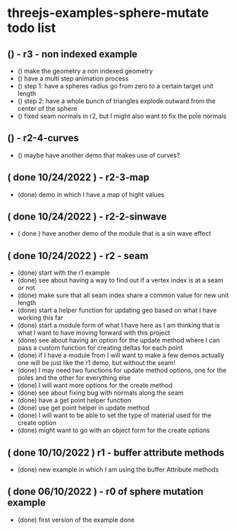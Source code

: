 # threejs-examples-sphere-mutate todo list

## () - r3 - non indexed example
* () make the geometry a non indexed geometry
* () have a multi step animation process
* () step 1: have a spheres radius go from zero to a certain target unit length
* () step 2: have a whole bunch of triangles explode outward from the center of the sphere
* () fixed seam normals in r2, but I might also want to fix the pole normals


## () - r2-4-curves
* () maybe have another demo that makes use of curves?

## ( done 10/24/2022 ) - r2-3-map
* (done) demo in which I have a map of hight values

## ( done 10/24/2022 ) - r2-2-sinwave
* ( done ) have another demo of the module that is a sin wave effect

## ( done 10/24/2022 ) - r2 - seam
* (done) start with the r1 example
* (done) see about having a way to find out if a vertex index is at a seam or not
* (done) make sure that all seam index share a common value for new unit length
* (done) start a helper function for updating geo based on what I have working this far
* (done) start a module form of what I have here as I am thinking that is what I want to have moving forward with this project
* (done) see about having an option for the update method where I can pass a custom function for creating deltas for each point
* (done) if I have a module from I will want to make a few demos actually one will be just like the r1 demo, but without the seam!
* (done) I may need two functions for update method options, one for the poles and the other for everything else
* (done) I will want more options for the create method
* (done) see about fixing bug with normals along the seam
* (done) have a get point helper function
* (done) use get point helper in update method
* (done) I will want to be able to set the type of material used for the create option
* (done) might want to go with an object form for the create options

## ( done 10/10/2022 ) r1 - buffer attribute methods
* (done) new example in which I am using the buffer Attribute methods

## ( done 06/10/2022 ) - r0 of sphere mutation example
* (done) first version of the example done